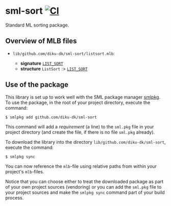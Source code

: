 # sml-sort [![CI](https://github.com/diku-dk/sml-sort/workflows/CI/badge.svg)](https://github.com/diku-dk/sml-sort/actions)

Standard ML sorting package.

## Overview of MLB files

- `lib/github.com/diku-dk/sml-sort/listsort.mlb`:

  - **signature** [`LIST_SORT`](lib/github.com/diku-dk/sml-sort/LIST_SORT.sig)
  - **structure** `ListSort` :> [`LIST_SORT`](lib/github.com/diku-dk/sml-sort/LIST_SORT.sig)

## Use of the package

This library is set up to work well with the SML package manager
[smlpkg](https://github.com/diku-dk/smlpkg).  To use the package, in
the root of your project directory, execute the command:

```
$ smlpkg add github.com/diku-dk/sml-sort
```

This command will add a _requirement_ (a line) to the `sml.pkg` file in your
project directory (and create the file, if there is no file `sml.pkg`
already).

To download the library into the directory
`lib/github.com/diku-dk/sml-sort`, execute the command:

```
$ smlpkg sync
```

You can now reference the `mlb`-file using relative paths from within
your project's `mlb`-files.

Notice that you can choose either to treat the downloaded package as
part of your own project sources (vendoring) or you can add the
`sml.pkg` file to your project sources and make the `smlpkg sync`
command part of your build process.
